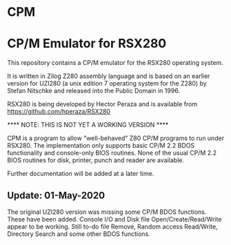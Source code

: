 # CPM
CP/M Emulator for RSX280
========================

This repository contains a CP/M emulator for the RSX280 operating system.

It is written in Zilog Z280 assembly language and is based on an earlier
version for UZI280 (a unix edition 7 operating system for the Z280)
by Stefan Nitschke and released into the Public Domain in 1996.

RSX280 is being developed by Hector Peraza and is available from
https://github.com/hperaza/RSX280

****  NOTE: THIS IS NOT YET A WORKING VERSION  ****

CPM is a program to allow "well-behaved" Z80 CP/M programs to run
under RSX280.  The implementation only supports basic CP/M 2.2
BDOS functionality and console-only BIOS routines.  None of the
usual CP/M 2.2 BIOS routines for disk, printer, punch and reader are
available.

Further documentation will be added at a later time.

Update: 01-May-2020
-------------------

The original UZI280 version was missing some CP/M BDOS functions.
These have been added.  Console I/O and Disk file Open/Create/Read/Write
appear to be working.   Still to-do file Remove, Random access Read/Write,
Directory Search and some other BDOS functions.


